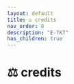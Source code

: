 ```yaml
---
layout: default
title: ⚖️ credits
nav_order: 8
description: "E-TKT"
has_children: true
---
```


# ⚖️ **credits**
